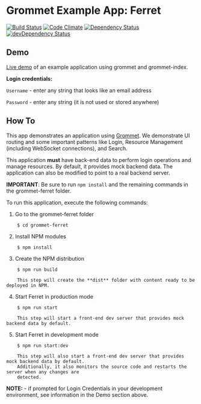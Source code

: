 # Grommet Example App: Ferret

[![Build Status](https://api.travis-ci.org/grommet/grommet-ferret.svg)](https://travis-ci.org/grommet/grommet-ferret) [![Code Climate](https://codeclimate.com/github/grommet/grommet-ferret/badges/gpa.svg)](https://codeclimate.com/github/grommet/grommet-ferret)  [![Dependency Status](https://david-dm.org/grommet/grommet-ferret.svg)](https://david-dm.org/grommet/grommet-ferret)  [![devDependency Status](https://david-dm.org/grommet/grommet-ferret/dev-status.svg)](https://david-dm.org/grommet/grommet-ferret#info=devDependencies)

## Demo
[Live demo](http://ferret.grommet.io/) of an example application using grommet and grommet-index.

**Login credentials:**

`Username` - enter any string that looks like an email address

`Password` - enter any string (it is not used or stored anywhere)

## How To
This app demonstrates an application using [Grommet](http://grommet.io/docs/develop/get-started).
We demonstrate UI routing and some important patterns like Login, Resource Management (including WebSocket connections), and Search. 

This application **must** have back-end data to perform login operations and manage resources.
By default, it provides mock backend data. The application can also be modified to point to a
real backend server.

**IMPORTANT**: Be sure to run `npm install` and the remaining commands in the grommet-ferret folder.

To run this application, execute the following commands:

  1. Go to the grommet-ferret folder
```
    $ cd grommet-ferret
```
  2. Install NPM modules
```
    $ npm install
```  
  3. Create the NPM distribution
```
    $ npm run build

    This step will create the **dist** folder with content ready to be deployed in NPM.
```

  4. Start Ferret in production mode 
```
    $ npm run start

    This step will start a front-end dev server that provides mock backend data by default. 
```
  5. Start Ferret in development mode
```
    $ npm run start:dev

    This step will also start a front-end dev server that provides mock backend data by default.  
    Additionally, it also monitors the source code and restarts the server when any changes are 
    detected.
```

  **NOTE:** - if prompted for Login Credentials in your development environment, see information in the Demo section above.


